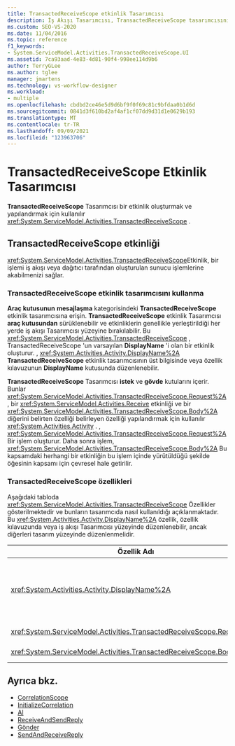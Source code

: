 ```yaml
---
title: TransactedReceiveScope etkinlik Tasarımcısı
description: İş Akışı Tasarımcısı, TransactedReceiveScope tasarımcısını kullanarak bir TransactedReceiveScope etkinliği oluşturma ve yapılandırma hakkında bilgi edinin.
ms.custom: SEO-VS-2020
ms.date: 11/04/2016
ms.topic: reference
f1_keywords:
- System.ServiceModel.Activities.TransactedReceiveScope.UI
ms.assetid: 7ca93aad-4e83-4d81-90f4-998ee114d9b6
author: TerryGLee
ms.author: tglee
manager: jmartens
ms.technology: vs-workflow-designer
ms.workload:
- multiple
ms.openlocfilehash: cbdbd2ce46e5d9d6bf9f0f69c81c9bfdaa0b1d6d
ms.sourcegitcommit: 0841d3f610bd2af4af1cf07dd9d31d1e0629b193
ms.translationtype: MT
ms.contentlocale: tr-TR
ms.lasthandoff: 09/09/2021
ms.locfileid: "123963706"
---
```

# <a name="transactedreceivescope-activity-designer"></a>TransactedReceiveScope Etkinlik Tasarımcısı

**TransactedReceiveScope** Tasarımcısı bir etkinlik oluşturmak ve yapılandırmak için kullanılır <xref:System.ServiceModel.Activities.TransactedReceiveScope> .

## <a name="the-transactedreceivescope-activity"></a>TransactedReceiveScope etkinliği

<xref:System.ServiceModel.Activities.TransactedReceiveScope>Etkinlik, bir işlemi iş akışı veya dağıtıcı tarafından oluşturulan sunucu işlemlerine akabilmenizi sağlar.

### <a name="using-the-transactedreceivescope-activity-designer"></a>TransactedReceiveScope etkinlik tasarımcısını kullanma

**Araç kutusunun** **mesajlaşma** kategorisindeki **TransactedReceiveScope** etkinlik tasarımcısına erişin. **TransactedReceiveScope** etkinlik Tasarımcısı **araç kutusundan** sürüklenebilir ve etkinliklerin genellikle yerleştirildiği her yerde iş akışı Tasarımcısı yüzeyine bırakılabilir. Bu <xref:System.ServiceModel.Activities.TransactedReceiveScope> , TransactedReceiveScope 'un varsayılan **DisplayName** 'i olan bir etkinlik oluşturur. , <xref:System.Activities.Activity.DisplayName%2A> **TransactedReceiveScope** etkinlik tasarımcısının üst bilgisinde veya özellik kılavuzunun **DisplayName** kutusunda düzenlenebilir.

**TransactedReceiveScope** Tasarımcısı **istek** ve **gövde** kutularını içerir. Bunlar <xref:System.ServiceModel.Activities.TransactedReceiveScope.Request%2A> , bir <xref:System.ServiceModel.Activities.Receive> etkinliği ve bir <xref:System.ServiceModel.Activities.TransactedReceiveScope.Body%2A> diğerini belirten özelliği belirleyen özelliği yapılandırmak için kullanılır <xref:System.Activities.Activity> . , <xref:System.ServiceModel.Activities.TransactedReceiveScope.Request%2A> Bir işlem oluşturur. Daha sonra işlem, <xref:System.ServiceModel.Activities.TransactedReceiveScope.Body%2A> Bu kapsamdaki herhangi bir etkinliğin bu işlem içinde yürütüldüğü şekilde öğesinin kapsamı için çevresel hale getirilir.

### <a name="the-transactedreceivescope-properties"></a>TransactedReceiveScope özellikleri

Aşağıdaki tabloda <xref:System.ServiceModel.Activities.TransactedReceiveScope> Özellikler gösterilmektedir ve bunların tasarımcıda nasıl kullanıldığı açıklanmaktadır. Bu <xref:System.Activities.Activity.DisplayName%2A> özellik, özellik kılavuzunda veya iş akışı Tasarımcısı yüzeyinde düzenlenebilir, ancak diğerleri tasarım yüzeyinde düzenlenmelidir.

|Özellik Adı|Gerekli|Kullanım|
|-|--------------|-|
|<xref:System.Activities.Activity.DisplayName%2A>|Yanlış|Etkinliğin isteğe bağlı kolay adı <xref:System.ServiceModel.Activities.TransactedReceiveScope> . Varsayılan değer TransactedReceiveScope ' dir.<br /><br /> <xref:System.Activities.Activity.DisplayName%2A>Ad kesinlikle gerekli olmasa da, bir görünen ad kullanmak en iyi uygulamadır.|
|<xref:System.ServiceModel.Activities.TransactedReceiveScope.Request%2A>|Doğru|<xref:System.ServiceModel.Activities.Receive>Etkinlik Tasarımcısı yüzeyinde bir etkinliği **istek** bloğuna bırakır.|
|<xref:System.ServiceModel.Activities.TransactedReceiveScope.Body%2A>|Yanlış|<xref:System.Activities.Activity>Etkinlik Tasarımcısı yüzeyinde **gövde** bloğunun içine bırakır.|

## <a name="see-also"></a>Ayrıca bkz.

- [CorrelationScope](../workflow-designer/correlationscope-activity-designer.md)
- [InitializeCorrelation](../workflow-designer/initializecorrelation-activity-designer.md)
- [Al](../workflow-designer/receive-activity-designer.md)
- [ReceiveAndSendReply](../workflow-designer/receiveandsendreply-template-designer.md)
- [Gönder](../workflow-designer/send-activity-designer.md)
- [SendAndReceiveReply](../workflow-designer/sendandreceivereply-template-designer.md)